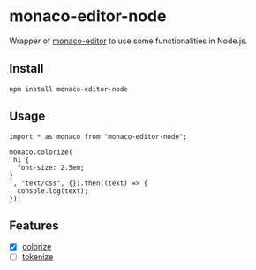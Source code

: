 # monaco-editor-node

Wrapper of [monaco-editor](https://github.com/microsoft/monaco-editor) to use some functionalities in Node.js.

## Install

```
npm install monaco-editor-node
```

## Usage

```
import * as monaco from "monaco-editor-node";

monaco.colorize(
`h1 {
  font-size: 2.5em;
}
`, "text/css", {}).then((text) => {
  console.log(text);
});
```

## Features

- [x] [colorize](https://microsoft.github.io/monaco-editor/api/modules/monaco.editor.html#colorize)
- [ ] [tokenize](https://microsoft.github.io/monaco-editor/api/modules/monaco.editor.html#tokenize)
